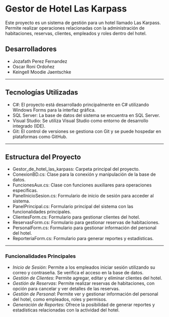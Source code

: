 # Gestor de Hotel Las Karpass
Este proyecto es un sistema de gestión para un hotel llamado Las Karpass. Permite realizar operaciones relacionadas con la administración de habitaciones, reservas, clientes, empleados y roles dentro del hotel.

## Desarrolladores

- Jozafath Perez Fernandez
- Oscar Roni Ordoñez
- Keingell Moodie Jaentschke	

--- 

## Tecnologías Utilizadas
- C#: El proyecto está desarrollado principalmente en C# utilizando Windows Forms para la interfaz gráfica.
- SQL Server: La base de datos del sistema se encuentra en SQL Server.
- Visual Studio: Se utiliza Visual Studio como entorno de desarrollo integrado (IDE).
- Git: El control de versiones se gestiona con Git y se puede hospedar en plataformas como GitHub.

--- 

## Estructura del Proyecto
- Gestor_de_hotel_las_karpass: Carpeta principal del proyecto.
- ConexionBD.cs: Clase para la conexión y manipulación de la base de datos.
- FuncionesAux.cs: Clase con funciones auxiliares para operaciones específicas.
- PanelInicioSesion.cs: Formulario de inicio de sesión para acceder al sistema.
- PanelPrincipal.cs: Formulario principal del sistema con las funcionalidades principales.
- ClientesForm.cs: Formulario para gestionar clientes del hotel.
- ReservasForm.cs: Formulario para gestionar reservas de habitaciones.
- PersonalForm.cs: Formulario para gestionar información del personal del hotel.
- ReporteriaForm.cs: Formulario para generar reportes y estadísticas.

--- 

### Funcionalidades Principales
- *Inicio de Sesión*: Permite a los empleados iniciar sesión utilizando su correo y contraseña. Se verifica el acceso en la base de datos.
- *Gestión de Clientes*: Permite agregar, editar y eliminar clientes del hotel.
- *Gestión de Reservas*: Permite realizar reservas de habitaciones, con opción para cancelar y ver detalles de las reservas.
- *Gestión de Personal*: Permite ver y gestionar información del personal del hotel, como empleados, roles y permisos.
- *Generación de Reportes*: Ofrece la posibilidad de generar reportes y estadísticas relacionadas con la actividad del hotel.
